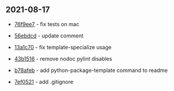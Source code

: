 ## 2021-08-17

- [76f9ee7](https://github.com/craigahobbs/python-package-template/commit/76f9ee7) - fix tests on mac

- [56ebdcd](https://github.com/craigahobbs/python-package-template/commit/56ebdcd) - update comment

- [13a1c70](https://github.com/craigahobbs/python-package-template/commit/13a1c70) - fix template-specialize usage

- [43b1516](https://github.com/craigahobbs/python-package-template/commit/43b1516) - remove nodoc pylint disables

- [b78afeb](https://github.com/craigahobbs/python-package-template/commit/b78afeb) - add python-package-template command to readme

- [7ef0521](https://github.com/craigahobbs/python-package-template/commit/7ef0521) - add .gitignore
